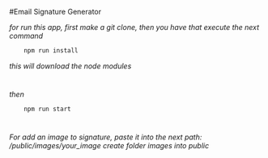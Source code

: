 #Email Signature Generator

*for run this app, first make a git clone, then you have that execute the next command*


```bash
    npm run install
```
*this will download the node modules*
#
*then*

```bash
    npm run start
```

#
*For add an image to signature, paste it into the next path: /public/images/your_image*
*create folder images into public*
